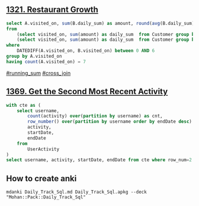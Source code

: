 ## [1321. Restaurant Growth](https://leetcode.com/problems/restaurant-growth/)
```sql
select A.visited_on, sum(B.daily_sum) as amount, round(avg(B.daily_sum), 2) as average_amount
from 
    (select visited_on, sum(amount) as daily_sum  from Customer group by visited_on) as A,
    (select visited_on, sum(amount) as daily_sum  from Customer group by visited_on) as B
where 
    DATEDIFF(A.visited_on, B.visited_on) between 0 AND 6
group by A.visited_on
having count(A.visited_on) = 7
```
[#running_sum](./running_sum.md) [#cross_join]()


## [1369. Get the Second Most Recent Activity](https://leetcode.com/problems/get-the-second-most-recent-activity)
```sql
with cte as (
    select username,
        count(activity) over(partition by username) as cnt,
        row_number() over(partition by username order by endDate desc) as row_num,
        activity,
        startDate,
        endDate
    from
        UserActivity
)
select username, activity, startDate, endDate from cte where row_num=2 or cnt=1
```

## How to create anki
```
mdanki Daily_Track_Sql.md Daily_Track_Sql.apkg --deck "Mohan::Pack::Daily_Track_Sql"
```

